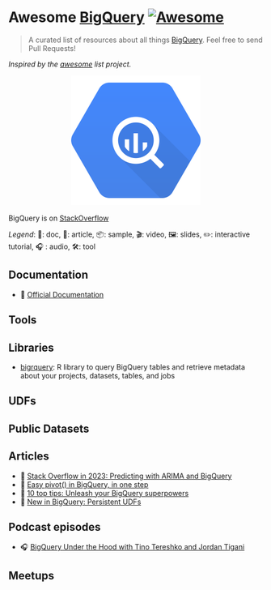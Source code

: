 # Awesome [BigQuery](https://cloud.google.com/bigquery/) [![Awesome](https://awesome.re/badge.svg)](https://awesome.re)

> A curated list of resources about all things [BigQuery](https://cloud.google.com/bigquery/). Feel free to send Pull Requests!

*Inspired by the [awesome](https://github.com/sindresorhus/awesome) list project.*

<p align="center">
<img src="google-bigquery-hexagon.png" width="256px">
</p>

BigQuery is on [StackOverflow](https://stackoverflow.com/questions/tagged/google-bigquery)

*Legend*: 📙: doc, 📰: article, 📦: sample, 🎬: video, 🖼️: slides, ✏️: interactive tutorial, :headphones: : audio, 🛠️: tool

## Documentation

* 📙 [Official Documentation](https://cloud.google.com/bigquery/docs/)

## Tools

## Libraries

* [bigrquery](https://github.com/r-dbi/bigrquery): R library to query BigQuery tables and retrieve metadata about your projects, datasets, tables, and jobs

## UDFs

## Public Datasets

## Articles

* 📰 [Stack Overflow in 2023: Predicting with ARIMA and BigQuery](https://towardsdatascience.com/stack-overflow-future-trends-predicting-with-arima-and-bigquery-77d330833329)
* 📰 [Easy pivot() in BigQuery, in one step](https://towardsdatascience.com/easy-pivot-in-bigquery-one-step-5a1f13c6c710)
* 📰 [10 top tips: Unleash your BigQuery superpowers](https://towardsdatascience.com/10-top-tips-unleash-your-bigquery-superpowers-c87488621c71)
* 📰 [New in BigQuery: Persistent UDFs](https://medium.com/@hoffa/new-in-bigquery-persistent-udfs-c9ea4100fd83)

## Podcast episodes

* :headphones: [BigQuery Under the Hood with Tino Tereshko and Jordan Tigani](https://www.gcppodcast.com/post/episode-94-big-query-under-the-hood-with-tino-tereshko-and-jordan-tigani/)

## Meetups

